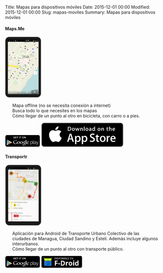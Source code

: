 Title: Mapas para dispositivos móviles
Date: 2015-12-01 00:00
Modified: 2015-12-01 00:00
Slug: mapas-moviles
Summary: Mapas para dispositivos móviles

<div class="article-style-line">
  <h4>Maps.Me</h4>

  <div>
    <img class="float-left" src="/images/mapsme.png" />
    <ul style="list-style-type:none;">
      <li>Mapa offline (no se necesita conexión a internet)</li>
      <li>Busca todo lo que necesites en los mapas</li>
      <li>Cómo llegar de un punto al otro en bicicleta, con carro o a pies.</li>
    </ul>
    <a href="https://play.google.com/store/apps/details?id=com.mapswithme.maps.pro" title="MAPS.ME in the Google Play Store"><img height="40px" class="storeBadge" src="/images/googleplay_badge.svg"></a>
    <a href="http://maps.me/iphone-app-pro" title="MAPS.ME in the Apple AppStore"><img class="storeBadge" src="/images/appstore_badge.svg"></a>
  </div>
  <div style="clear:both"></div>
</div>

<div class="article-style-line">
  <h4>Transportr</h4>
  <div>
    <img class="float-left" src="/images/transportr.png" />
    <ul style="list-style-type:none;">
      <li>Aplicación para Android de Transporte Urbano Colectivo de las ciudades de Managua, Ciudad Sandino y Estelí. Además incluye algunos interurbanos.</li>
      <li>Cómo llegar de un punto al otro con transporte público.</li>
    </ul>
    <a href="https://play.google.com/store/apps/details?id=de.grobox.liberario" title="Transportr in the Google Play Store"><img height="40px" class="storeBadge" src="/images/googleplay_badge.svg"></a>
    <a href="https://f-droid.org/en/packages/de.grobox.liberario" title="Transportr in F-Doird"><img height="40px" class="storeBadge" src="/images/f-droid-badge.svg"></a>
  </div>
  <div style="clear:both"></div>
</div>
